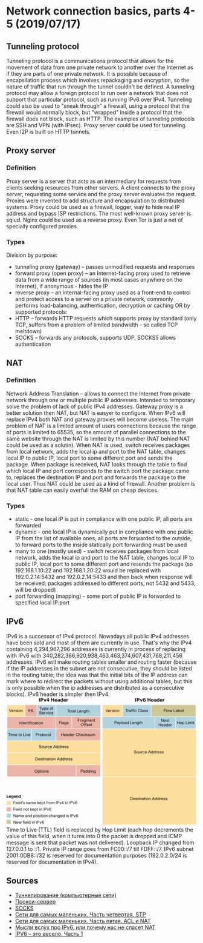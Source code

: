 # Network connection basics, parts 4-5 (2019/07/17)

## Tunneling protocol
Tunneling protocol is a communications protocol that allows for the movement of data from one private network to another over the Internet as if they are parts of one private network. It is possible because of encapsilation process which involves repackaging and encryption, so the nature of traffic that run through the tunnel couldn't be defined. A tunneling protocol may allow a foreign protocol to run over a network that does not support that particular protocol, such as running IPv6 over IPv4. Tunneling could also be used to "sneak through" a firewall, using a protocol that the firewall would normally block, but "wrapped" inside a protocol that the firewall does not block, such as HTTP. The examples of tunneling protocols are SSH and VPN (with IPsec). Proxy server could be used for tunneling. Even I2P is built on HTTP tunnels.

## Proxy server

### Definition
Proxy server is a server that acts as an intermediary for requests from clients seeking resources from other servers. A client connects to the proxy server, requesting some service and the proxy server evaluates the request. Proxies were invented to add structure and encapsulation to distributed systems. Proxy could be used as a firewall, logger, way to hide real IP address and bypass ISP restrictions. The most well-known proxy server is sqiud. Nginx could be used as a reverse proxy. Even Tor is just a net of specially configured proxies.

### Types
Division by purpose:
- tunneling proxy (gateway) – passes unmodified requests and responses
- forward proxy (open proxy) – an Internet-facing proxy used to retrieve data from a wide range of sources (in most cases anywhere on the Internet), if anonymous - hides the IP
- reverse proxy – an internal-facing proxy used as a front-end to control and protect access to a server on a private network, commonly performs load-balancing, authentication, decryption or caching
OR by supported protocols:
- HTTP – forwards HTTP requests which supports proxy by standard (only TCP, suffers from a problem of limited bandwidth - so called TCP meltdown)
- SOCKS – forwards any protocols, supports UDP, SOCKS5 allows authentication

## NAT

### Definition
Network Address Translation – allows to connect the Internet from private network through one or multiple public IP addresses. Intended to temporary solve the problem of lack of public IPv4 addresses. Gateway proxy is a better solution then NAT, but NAT is easyer to configure. When IPv6 will replace IPv4 both NAT and gateway proxies will become useless. The main problem of NAT is a limited amount of users connections because the range of ports is limited to 65535, so the amount of parallel connections to the same website through the NAT is limited by this number (NAT behind NAT could be used as a solutin). When NAT is used, switch receives packages from local network, adds the local ip and port to the NAT table, changes local IP to public IP, local port to some different port and sends the package. When package is received, NAT looks through the table to find which local IP and port corresponds to the switch port the package came to, replaces the destination IP and port and forwards the package to the local user. Thus NAT could be used as a kind of firewall. Another problem is that NAT table can easily overfull the RAM on cheap devices.

### Types
- static - one local IP is put in compliance with one public IP, all ports are forwarded
- dynamic - one local IP is dynamically put in compliance with one public IP from the list of available ones, all ports are forwarded to the outside, to forward ports to the inside statically port forwarding must be used 
- many to one (mostly used) - switch receives packages from local network, adds the local ip and port to the NAT table, changes local IP to public IP, local port to some different port and resends the package (so 192.168.1.10:22 and 192.168.1.20:22 would be replaced with 192.0.2.14:5432 and 192.0.2.14:5433 and then back when response will be received; packages addressed to different ports, not 5432 and 5433, will be dropped)
- port forwarding (mapping) - some port of public IP is forwarded to specified local IP:port

## IPv6
IPv6 is a successor of IPv4 protocol. Nowadays all public IPv4 addresses have been sold and most of them are currently in use. That's why the IPv4 containing 4,294,967,296 addresses is currently in process of replacing with IPv6 with 340,282,366,920,938,463,463,374,607,431,768,211,456 addresses. IPv6 will make routing tables smaller and routing faster (because if the IP addresses in the subnet are not consecutive, they should be listed in the routing table; the idea was that the initial bits of the IP address can mark where to redirect the packets without using additional tables, but this is only possible when the ip addresses are distributed as a consecutive blocks). IPv6 header is simpler then IPv4.
![IPv4 and IPv6 package header structure](https://raw.githubusercontent.com/vadimpiven/vpn-from-scratch/master/reports/004/ipv4_ipv6.jpg)
Time to Live (TTL) field is replaced by Hop Limit (each hop decrements the value of this field, when it turns into 0 the packet is dropped and ICMP message is sent that packet was not delivered). Loopback IP changed from 127.0.0.1 to ::1. Private IP range goes from FC00::/7 till FDFF::/7. IPv6 subnet 2001:0DB8::/32 is reserved for documentation purposes (192.0.2.0/24 is reserved for documentation in IPv4).

## Sources
- [Туннелирование (компьютерные сети)](https://ru.wikipedia.org/wiki/Туннелирование_(компьютерные_сети))
- [Прокси-сервер](https://ru.wikipedia.org/wiki/Прокси-сервер)
- [SOCKS](https://ru.m.wikipedia.org/wiki/SOCKS)
- [Сети для самых маленьких. Часть четвертая. STP](https://linkmeup.ru/blog/15.html)
- [Сети для самых маленьких. Часть пятая. ACL и NAT](https://linkmeup.ru/blog/16.html)
- [Мысли вслух про IPv6, или почему нас не спасет NAT](https://habr.com/ru/post/127094/)
- [IPV6 – это весело. Часть 1](https://habr.com/ru/post/253803/)
